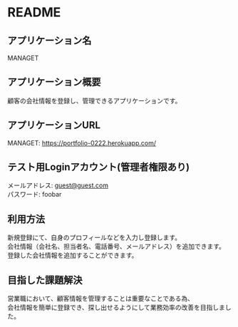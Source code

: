 # README  



## アプリケーション名
MANAGET



## アプリケーション概要  
顧客の会社情報を登録し、管理できるアプリケーションです。



## アプリケーションURL  
MANAGET: https://portfolio-0222.herokuapp.com/



## テスト用Loginアカウント(管理者権限あり)  
メールアドレス: guest@guest.com  
パスワード: foobar



## 利用方法  
新規登録にて、自身のプロフィールなどを入力し登録します。  
会社情報（会社名、担当者名、電話番号、メールアドレス）を追加できます。  
登録した会社情報を追加することができます。



## 目指した課題解決  
営業職において、顧客情報を管理することは重要なことである為、  
会社情報を簡単に登録でき、探し出せるようにして業務効率の改善を目指しました。
